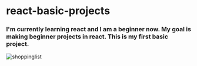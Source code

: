 # react-basic-projects
### I'm currently learning react and I am a beginner now.  My goal is making beginner projects in react. This is my first basic project.
![shoppinglist](https://user-images.githubusercontent.com/119332810/236807543-21255fe5-8b44-4867-a08f-e775ec348985.png)

